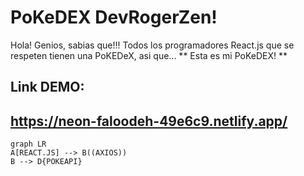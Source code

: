# PoKeDEX DevRogerZen!

Hola! Genios, sabias que!!! Todos los programadores React.js que se respeten tienen una PoKEDeX, asi que... ** Esta es mi PoKeDEX! **

## Link DEMO:

## https://neon-faloodeh-49e6c9.netlify.app/

```mermaid
graph LR
A[REACT.JS] --> B((AXIOS))
B --> D{POKEAPI}

```